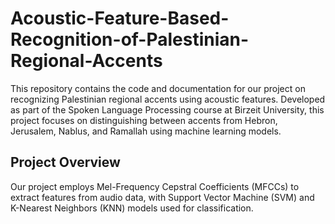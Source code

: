 #   Acoustic-Feature-Based-Recognition-of-Palestinian-Regional-Accents

This repository contains the code and documentation for our project on recognizing Palestinian regional accents using acoustic features. Developed as part of the Spoken Language Processing course at Birzeit University, this project focuses on distinguishing between accents from Hebron, Jerusalem, Nablus, and Ramallah using machine learning models.

## Project Overview

Our project employs Mel-Frequency Cepstral Coefficients (MFCCs) to extract features from audio data, with Support Vector Machine (SVM) and K-Nearest Neighbors (KNN) models used for classification.

